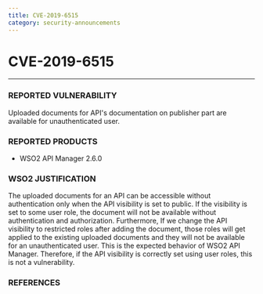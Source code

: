 ```yaml
---
title: CVE-2019-6515
category: security-announcements
---
```


# CVE-2019-6515
---

### REPORTED VULNERABILITY
Uploaded documents for API's documentation on publisher part are available for unauthenticated user.


### REPORTED PRODUCTS
* WSO2 API Manager 2.6.0


### WSO2 JUSTIFICATION
The uploaded documents for an API can be accessible without authentication only when the API visibility is set to public. If the visibility is set to some user role, the document will not be available without authentication and authorization. Furthermore, If we change the API visibility to restricted roles after adding the document, those roles will get applied to the existing uploaded documents and they will not be available for an unauthenticated user. This is the expected behavior of WSO2 API Manager. Therefore, if the API visibility is correctly set using user roles, this is not a vulnerability.


### REFERENCES
[^1]: [https://cve.mitre.org/cgi-bin/cvename.cgi?name=CVE-2019-6515](https://cve.mitre.org/cgi-bin/cvename.cgi?name=CVE-2019-6515)
[^2]: [https://www.excellium-services.com/cert-xlm-advisory/cve-2019-6515/](https://www.excellium-services.com/cert-xlm-advisory/cve-2019-6515/)
